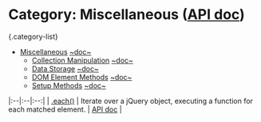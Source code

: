 # Category: Miscellaneous ([API doc](https://api.jquery.com/category/miscellaneous/))

<style>
th { text-align: left; font-style: italic; }
tr td:nth-child(1) { width: 15%; font-weight: bold; }
tr td:nth-child(2) { width: 75%; }
td {
  vertical-align: top;
}
</style>

{.category-list}

* [Miscellaneous](?miscelaneous.md) [~doc~](//api.jquery.com/category/miscellaneous/)
  * [Collection Manipulation](?collection-manipulation.md) [~doc~](//api.jquery.com/category/miscellaneous/collection-manipulation/)
  * [Data Storage]() [~doc~](//api.jquery.com/category/miscellaneous/data-storage/)
  * [DOM Element Methods]() [~doc~](//api.jquery.com/category/miscellaneous/dom-element-methods/)
  * [Setup Methods]() [~doc~](//api.jquery.com/category/miscellaneous/setup-methods/)

|:--|:--|:--:|
| [.each()](?pages/each/) | Iterate over a jQuery object, executing a function for each matched element. | [API doc](https://api.jquery.com/each/) |
